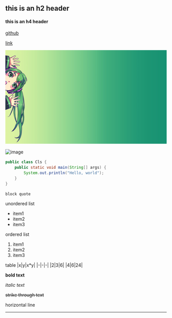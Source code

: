 ## this is an h2 header
#### this is an h4 header
[github](www.github.com)

[link](.\README.md)

![image](.\wallhaven-45rk57.jpg)

![image](https://w.wallhaven.cc/full/x8/wallhaven-x86eko.jpg)

```java
public class Cls {
    public static void main(String[] args) {
        System.out.println("Hello, world");
    }
}
```

`block quote`

unordered list
- item1
- item2
- item3

ordered list
1. item1
1. item2
1. item3

table 
|x|y|x\*y|
|-|-|-|
|2|3|6|
|4|6|24|

**bold text**

*italic text*

~~strike through text~~

horizontal line

---